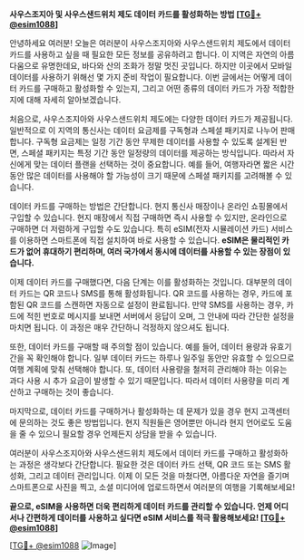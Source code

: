 **사우스조지아 및 사우스샌드위치 제도 데이터 카드를 활성화하는 방법 [[TG💪+ @esim1088](https://t.me/s/esim1088)]**

안녕하세요 여러분! 오늘은 여러분이 사우스조지아와 사우스샌드위치 제도에서 데이터 카드를 사용하고 싶을 때 필요한 모든 정보를 공유하려고 합니다. 이 지역은 자연의 아름다움으로 유명한데요, 바다와 산의 조화가 정말 멋진 곳입니다. 하지만 이곳에서 모바일 데이터를 사용하기 위해선 몇 가지 준비 작업이 필요합니다. 이번 글에서는 어떻게 데이터 카드를 구매하고 활성화할 수 있는지, 그리고 어떤 종류의 데이터 카드가 가장 적합한지에 대해 자세히 알아보겠습니다.

처음으로, 사우스조지아와 사우스샌드위치 제도에는 다양한 데이터 카드가 제공됩니다. 일반적으로 이 지역의 통신사는 데이터 요금제를 구독형과 스페셜 패키지로 나누어 판매합니다. 구독형 요금제는 일정 기간 동안 무제한 데이터를 사용할 수 있도록 설계된 반면, 스페셜 패키지는 특정 기간 동안 일정량의 데이터를 제공하는 방식입니다. 따라서 자신에게 맞는 데이터 플랜을 선택하는 것이 중요합니다. 예를 들어, 여행자라면 짧은 시간 동안 많은 데이터를 사용해야 할 가능성이 크기 때문에 스페셜 패키지를 고려해볼 수 있습니다.

데이터 카드를 구매하는 방법은 간단합니다. 현지 통신사 매장이나 온라인 쇼핑몰에서 구입할 수 있습니다. 현지 매장에서 직접 구매하면 즉시 사용할 수 있지만, 온라인으로 구매하면 더 저렴하게 구입할 수도 있습니다. 특히 eSIM(전자 시뮬레이션 카드) 서비스를 이용하면 스마트폰에 직접 설치하여 바로 사용할 수 있습니다. **eSIM은 물리적인 카드가 없어 휴대하기 편리하며, 여러 국가에서 동시에 데이터를 사용할 수 있는 장점이 있습니다.**

이제 데이터 카드를 구매했다면, 다음 단계는 이를 활성화하는 것입니다. 대부분의 데이터 카드는 QR 코드나 SMS를 통해 활성화됩니다. QR 코드를 사용하는 경우, 카드에 포함된 QR 코드를 스캔하면 자동으로 설정이 완료됩니다. 만약 SMS를 사용하는 경우, 카드에 적힌 번호로 메시지를 보내면 서버에서 응답이 오며, 그 안내에 따라 간단한 설정을 마치면 됩니다. 이 과정은 매우 간단하니 걱정하지 않으셔도 됩니다.

또한, 데이터 카드를 구매할 때 주의할 점이 있습니다. 예를 들어, 데이터 용량과 유효기간을 꼭 확인해야 합니다. 일부 데이터 카드는 하루나 일주일 동안만 유효할 수 있으므로 여행 계획에 맞춰 선택해야 합니다. 또, 데이터 사용량을 철저히 관리해야 하는 이유는 과다 사용 시 추가 요금이 발생할 수 있기 때문입니다. 따라서 데이터 사용량을 미리 계산하고 구매하는 것이 좋습니다.

마지막으로, 데이터 카드를 구매하거나 활성화하는 데 문제가 있을 경우 현지 고객센터에 문의하는 것도 좋은 방법입니다. 현지 직원들은 영어뿐만 아니라 현지 언어로도 도움을 줄 수 있으니 필요할 경우 언제든지 상담을 받을 수 있습니다.

여러분이 사우스조지아와 사우스샌드위치 제도에서 데이터 카드를 구매하고 활성화하는 과정은 생각보다 간단합니다. 필요한 것은 데이터 카드 선택, QR 코드 또는 SMS 활성화, 그리고 데이터 관리입니다. 이제 이 모든 것을 마쳤다면, 아름다운 자연을 즐기며 스마트폰으로 사진을 찍고, 소셜 미디어에 업로드하면서 여러분의 여행을 기록해보세요!

**끝으로, eSIM을 사용하면 더욱 편리하게 데이터 카드를 관리할 수 있습니다. 언제 어디서나 간편하게 데이터를 사용하고 싶다면 eSIM 서비스를 적극 활용해보세요! [[TG💪+ @esim1088](https://t.me/s/esim1088)]**

[[TG💪+ @esim1088](https://t.me/s/esim1088) ![Image](https://i.postimg.cc/Y0z9fWf4/image.png)]